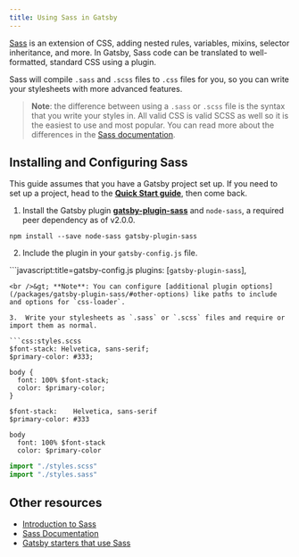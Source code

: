 ```yaml
---
title: Using Sass in Gatsby
---
```


[Sass](https://sass-lang.com) is an extension of CSS, adding nested rules, variables, mixins, selector inheritance, and more. In Gatsby, Sass code can be translated to well-formatted, standard CSS using a plugin.

Sass will compile `.sass` and `.scss` files to `.css` files for you, so you can write your stylesheets with more advanced features.

> **Note**: the difference between using a `.sass` or `.scss` file is the syntax that you write your styles in. All valid CSS is valid SCSS as well so it is the easiest to use and most popular. You can read more about the differences in the [Sass documentation](https://sass-lang.com/documentation/syntax).

## Installing and Configuring Sass

This guide assumes that you have a Gatsby project set up. If you need to set up a project, head to the [**Quick Start guide**](/docs/quick-start/), then come back.

1. Install the Gatsby plugin [**gatsby-plugin-sass**](/packages/gatsby-plugin-sass/) and `node-sass`, a required peer dependency as of v2.0.0.

`npm install --save node-sass gatsby-plugin-sass`

2. Include the plugin in your `gatsby-config.js` file.

```javascript:title=gatsby-config.js plugins: [`gatsby-plugin-sass`],

    <br />&gt; **Note**: You can configure [additional plugin options](/packages/gatsby-plugin-sass/#other-options) like paths to include and options for `css-loader`.
    
    3.  Write your stylesheets as `.sass` or `.scss` files and require or import them as normal.
    
    ```css:styles.scss
    $font-stack: Helvetica, sans-serif;
    $primary-color: #333;
    
    body {
      font: 100% $font-stack;
      color: $primary-color;
    }
    

<pre><code class="css:styles.sass">$font-stack:    Helvetica, sans-serif
$primary-color: #333

body
  font: 100% $font-stack
  color: $primary-color
</code></pre>

```javascript
import "./styles.scss"
import "./styles.sass"
```

## Other resources

- [Introduction to Sass](https://designmodo.com/introduction-sass/)
- [Sass Documentation](https://sass-lang.com/documentation)
- [Gatsby starters that use Sass](/starters/?c=Styling%3ASCSS)